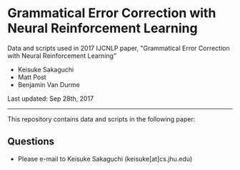 # Grammatical Error Correction with Neural Reinforcement Learning

Data and scripts used in 2017 IJCNLP paper, "Grammatical Error Correction with Neural Reinforcement Learning"

- Keisuke Sakaguchi
- Matt Post
- Benjamin Van Durme

Last updated: Sep 28th, 2017

- - -

This repository contains data and scripts in the following paper:


## Questions
 - Please e-mail to Keisuke Sakaguchi (keisuke[at]cs.jhu.edu)

